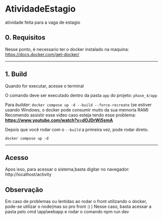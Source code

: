 # AtividadeEstagio
 atividade feita para a vaga de estagio 

## 0. Requisitos

Nesse ponto, é necessario ter o docker instalado na maquina: https://docs.docker.com/get-docker/

---
## 1. Build

Quando for executar, acesse o terminal 

O comando deve ser executado dentro da pasta `app` do projeto: `phase_4/app`

Para *buildar*: `docker compose up -d --build --force-recreate`
(se estiver usando Windows, o docker pode consumir muito da sua memoria RAM)
Recomendo assistir esse video caso esteja tendo esse problema: **https://www.youtube.com/watch?v=dOJDrWj5smA**


Depois que você rodar com o `--build` a primeira vez, pode rodar direto.

`docker compose up -d`

---
## Acesso
Apos isso, para acessar o sistema,basta digitar no navegador: http://localhost/activity

## Observação
Em caso de problemas  ou lentidao ao rodar o front utilizando o docker, pode-se utilizar o node(mas so pro front :) ) 
Nesse caso, basta acessar a pasta pelo cmd \app\webapp e rodar o comando npm run dev
